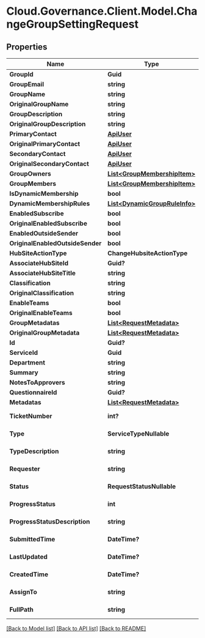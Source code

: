 # Cloud.Governance.Client.Model.ChangeGroupSettingRequest
## Properties

Name | Type | Description | Notes
------------ | ------------- | ------------- | -------------
**GroupId** | **Guid** |  | [optional] 
**GroupEmail** | **string** |  | [optional] 
**GroupName** | **string** |  | [optional] 
**OriginalGroupName** | **string** |  | [optional] 
**GroupDescription** | **string** |  | [optional] 
**OriginalGroupDescription** | **string** |  | [optional] 
**PrimaryContact** | [**ApiUser**](ApiUser.md) |  | [optional] 
**OriginalPrimaryContact** | [**ApiUser**](ApiUser.md) |  | [optional] 
**SecondaryContact** | [**ApiUser**](ApiUser.md) |  | [optional] 
**OriginalSecondaryContact** | [**ApiUser**](ApiUser.md) |  | [optional] 
**GroupOwners** | [**List&lt;GroupMembershipItem&gt;**](GroupMembershipItem.md) |  | [optional] 
**GroupMembers** | [**List&lt;GroupMembershipItem&gt;**](GroupMembershipItem.md) |  | [optional] 
**IsDynamicMembership** | **bool** |  | [optional] 
**DynamicMembershipRules** | [**List&lt;DynamicGroupRuleInfo&gt;**](DynamicGroupRuleInfo.md) |  | [optional] 
**EnabledSubscribe** | **bool** |  | [optional] 
**OriginalEnabledSubscribe** | **bool** |  | [optional] 
**EnabledOutsideSender** | **bool** |  | [optional] 
**OriginalEnabledOutsideSender** | **bool** |  | [optional] 
**HubSiteActionType** | **ChangeHubsiteActionType** |  | [optional] 
**AssociateHubSiteId** | **Guid?** |  | [optional] 
**AssociateHubSiteTitle** | **string** |  | [optional] 
**Classification** | **string** |  | [optional] 
**OriginalClassification** | **string** |  | [optional] 
**EnableTeams** | **bool** |  | [optional] 
**OriginalEnableTeams** | **bool** |  | [optional] 
**GroupMetadatas** | [**List&lt;RequestMetadata&gt;**](RequestMetadata.md) |  | [optional] 
**OriginalGroupMetadata** | [**List&lt;RequestMetadata&gt;**](RequestMetadata.md) |  | [optional] 
**Id** | **Guid?** |  | [optional] 
**ServiceId** | **Guid** |  | [optional] 
**Department** | **string** |  | [optional] 
**Summary** | **string** |  | [optional] 
**NotesToApprovers** | **string** |  | [optional] 
**QuestionnaireId** | **Guid?** |  | [optional] 
**Metadatas** | [**List&lt;RequestMetadata&gt;**](RequestMetadata.md) |  | [optional] 
**TicketNumber** | **int?** |  | [optional] [readonly] 
**Type** | **ServiceTypeNullable** |  | [optional] [readonly] 
**TypeDescription** | **string** |  | [optional] [readonly] 
**Requester** | **string** |  | [optional] [readonly] 
**Status** | **RequestStatusNullable** |  | [optional] [readonly] 
**ProgressStatus** | **int** |  | [optional] [readonly] 
**ProgressStatusDescription** | **string** |  | [optional] [readonly] 
**SubmittedTime** | **DateTime?** |  | [optional] [readonly] 
**LastUpdated** | **DateTime?** |  | [optional] [readonly] 
**CreatedTime** | **DateTime?** |  | [optional] [readonly] 
**AssignTo** | **string** |  | [optional] [readonly] 
**FullPath** | **string** |  | [optional] [readonly] 

[[Back to Model list]](../README.md#documentation-for-models) [[Back to API list]](../README.md#documentation-for-api-endpoints) [[Back to README]](../README.md)

